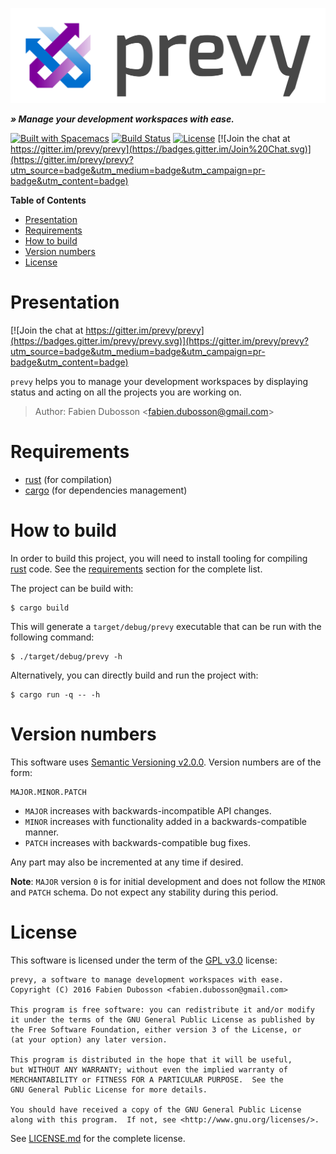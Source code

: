 ![logo][]

_**» Manage your development workspaces with ease.**_

[![Built with Spacemacs](https://cdn.rawgit.com/syl20bnr/spacemacs/442d025779da2f62fc86c2082703697714db6514/assets/spacemacs-badge.svg)](http://spacemacs.org)
[![Build Status](https://travis-ci.org/prevy/prevy.svg?branch=master)](https://travis-ci.org/prevy/prevy)
[![License](https://img.shields.io/badge/license-GPLv3-blue.svg)][LICENSE.md]
[![Join the chat at https://gitter.im/prevy/prevy](https://badges.gitter.im/Join%20Chat.svg)](https://gitter.im/prevy/prevy?utm_source=badge&utm_medium=badge&utm_campaign=pr-badge&utm_content=badge)

<!-- markdown-toc start - Don't edit this section. Run M-x markdown-toc-generate-toc again -->
**Table of Contents**

- [Presentation](#presentation)
- [Requirements](#requirements)
- [How to build](#how-to-build)
- [Version numbers](#version-numbers)
- [License](#license)

<!-- markdown-toc end -->

# Presentation

[![Join the chat at https://gitter.im/prevy/prevy](https://badges.gitter.im/prevy/prevy.svg)](https://gitter.im/prevy/prevy?utm_source=badge&utm_medium=badge&utm_campaign=pr-badge&utm_content=badge)

`prevy` helps you to manage your development workspaces by displaying status and
acting on all the projects you are working on.

> Author: Fabien Dubosson &lt;<fabien.dubosson@gmail.com>&gt;

# Requirements

- [rust][] (for compilation)
- [cargo][] (for dependencies management)

# How to build

In order to build this project, you will need to install tooling for compiling
[rust][] code. See the [requirements](#requirements) section for the complete
list.

The project can be build with:

    $ cargo build

This will generate a `target/debug/prevy` executable that can be run with the
following command:

    $ ./target/debug/prevy -h

Alternatively, you can directly build and run the project with:

    $ cargo run -q -- -h

# Version numbers

This software uses [Semantic Versioning v2.0.0][semver]. Version numbers are of
the form:

    MAJOR.MINOR.PATCH

- `MAJOR` increases with backwards-incompatible API changes.
- `MINOR` increases with functionality added in a backwards-compatible manner.
- `PATCH` increases with backwards-compatible bug fixes.

Any part may also be incremented at any time if desired.

**Note**: `MAJOR` version `0` is for initial development and does not follow the
`MINOR` and `PATCH` schema. Do not expect any stability during this period.

# License

This software is licensed under the term of the [GPL v3.0][] license:

    prevy, a software to manage development workspaces with ease.
    Copyright (C) 2016 Fabien Dubosson <fabien.dubosson@gmail.com>

    This program is free software: you can redistribute it and/or modify
    it under the terms of the GNU General Public License as published by
    the Free Software Foundation, either version 3 of the License, or
    (at your option) any later version.

    This program is distributed in the hope that it will be useful,
    but WITHOUT ANY WARRANTY; without even the implied warranty of
    MERCHANTABILITY or FITNESS FOR A PARTICULAR PURPOSE.  See the
    GNU General Public License for more details.

    You should have received a copy of the GNU General Public License
    along with this program.  If not, see <http://www.gnu.org/licenses/>.

See [LICENSE.md][] for the complete license.

[logo]:       ./resources/logo/prevy.png
[rust]:       https://www.rust-lang.org/
[cargo]:      https://crates.io/
[semver]:     http://semver.org/spec/v2.0.0.html
[LICENSE.md]: LICENSE.md
[GPL v3.0]:   https://www.gnu.org/licenses/gpl-3.0.html
